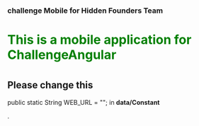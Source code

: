 ### challenge Mobile for Hidden Founders Team
<h1 style="color:green"> This is a mobile application for ChallengeAngular <h1>
<h2>Please change this </h2>
 <P> public static String WEB_URL = ""; in   <strong>data/Constant</strong></p>.

 
